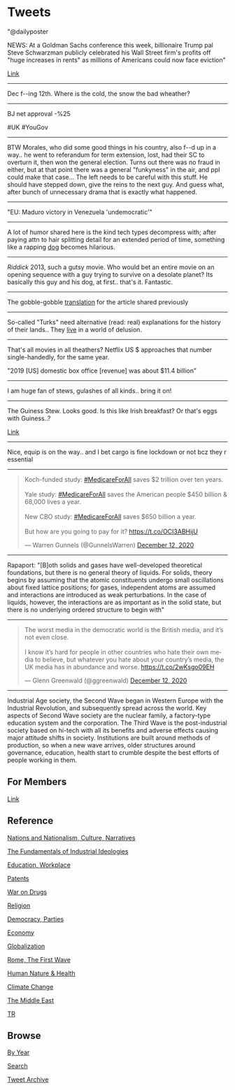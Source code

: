 # Tweets


"@dailyposter

NEWS: At a Goldman Sachs conference this week, billionaire Trump pal
Steve Schwarzman publicly celebrated his Wall Street firm's profits
off "huge increases in rents" as millions of Americans could now face
eviction"

[Link](https://mobile.twitter.com/dailyposter/status/1337860060815400961)

---

Dec f--ing 12th. Where is the cold, the snow the bad wheather? 

---

BJ net approval -%25

\#UK \#YouGov

---

BTW Morales, who did some good things in his country, also f--d up in
a way.. he went to referandum for term extension, lost, had their SC
to overturn it, then won the general election. Turns out there was no
fraud in either, but at that point there was a general "funkyness" in
the air, and ppl could make that case... The left needs to be careful
with this stuff. He should have stepped down, give the reins to the
next guy. And guess what, after bunch of unnecessary drama that is
exactly what happened.

---

"EU: Maduro victory in Venezuela 'undemocratic'"

---

A lot of humor shared here is the kind tech types decompress with;
after paying attn to hair splitting detail for an extended period of
time, something like a rapping [dog](https://youtu.be/0ZUHqH4rDTg?t=17) becomes hilarious.

---

*Riddick* 2013, such a gutsy movie. Who would bet an entire movie on
an opening sequence with a guy trying to survive on a desolate planet?
Its basically this guy and his dog, at first.. that's it. Fantastic.

---

The gobble-gobble [translation](https://muratk3n.github.io/thirdwave/tr/2009/09/ermeniler-kurtler.html) for the
article shared previously

---

So-called "Turks" need alternative (read: real) explanations for the
history of their lands.. They [live](2020/07/migrations-anatolia.md#unique) in
a world of delusion.

---

That's all movies in all theathers? Netflix US \$ approaches that
number single-handedly, for the same year.

"2019 [US] domestic box office [revenue] was about $11.4 billion"

---

I am huge fan of stews, gulashes of all kinds.. bring it on!

---

The Guiness Stew. Looks good. Is this like Irish breakfast? Or that's
eggs with Guiness..?

[Link](https://youtu.be/T9ZXL2uILF8)

---

Nice, equip is on the way.. and I bet cargo is fine lockdown or not
bcz they r essential

---

<blockquote class="twitter-tweet"><p lang="en" dir="ltr">Koch-funded study: <a href="https://twitter.com/hashtag/MedicareForAll?src=hash&amp;ref_src=twsrc%5Etfw">#MedicareForAll</a> saves $2 trillion over ten years.<br><br>Yale study: <a href="https://twitter.com/hashtag/MedicareForAll?src=hash&amp;ref_src=twsrc%5Etfw">#MedicareForAll</a> saves the American people $450 billion &amp; 68,000 lives a year.<br><br>New CBO study: <a href="https://twitter.com/hashtag/MedicareForAll?src=hash&amp;ref_src=twsrc%5Etfw">#MedicareForAll</a> saves $650 billion a year.<br><br>But how are you going to pay for it? <a href="https://t.co/OCI3ABHijU">https://t.co/OCI3ABHijU</a></p>&mdash; Warren Gunnels (@GunnelsWarren) <a href="https://twitter.com/GunnelsWarren/status/1337625132714561536?ref_src=twsrc%5Etfw">December 12, 2020</a></blockquote> <script async src="https://platform.twitter.com/widgets.js" charset="utf-8"></script>

---

Rapaport: "[B]oth solids and gases have well-developed theoretical
foundations, but there is no general theory of liquids. For solids,
theory begins by assuming that the atomic constituents undergo small
oscillations about fixed lattice positions; for gases, independent
atoms are assumed and interactions are introduced as weak
perturbations. In the case of liquids, however, the interactions are
as important as in the solid state, but there is no underlying ordered
structure to begin with"

---

<blockquote class="twitter-tweet"><p lang="en" dir="ltr">The worst media in the democratic world is the British media, and it’s not even close.<br><br>I know it’s hard for people in other countries who hate their own media to believe, but whatever you hate about your country’s media, the UK media has in abundance and worse. <a href="https://t.co/2wKsgo09EH">https://t.co/2wKsgo09EH</a></p>&mdash; Glenn Greenwald (@ggreenwald) <a href="https://twitter.com/ggreenwald/status/1337774982030618624?ref_src=twsrc%5Etfw">December 12, 2020</a></blockquote> <script async src="https://platform.twitter.com/widgets.js" charset="utf-8"></script>

---

Industrial Age society, the Second Wave began in Western Europe with
the Industrial Revolution, and subsequently spread across the
world. Key aspects of Second Wave society are the nuclear family, a
factory-type education system and the corporation. The Third Wave is
the post-industrial society based on hi-tech with all its benefits and
adverse effects causing major attitude shifts in society. Institutions
are built around methods of production, so when a new wave arrives,
older structures around governance, education, health start to crumble
despite the best efforts of people working in them.

## For Members

[Link](https://thirdwave-members.herokuapp.com)

## Reference

[Nations and Nationalism, Culture, Narratives](/2013/02/nations-and-nationalism.md)

[The Fundamentals of Industrial Ideologies](/2011/04/fundamentals-of-industrial-ideologies.md)

[Education, Workplace](2017/09/education-workplace.md)

[Patents](/2018/09/patents.md)

[War on Drugs](/2019/11/war-on-drugs.md)

[Religion](/2015/04/god-religion.md)

[Democracy, Parties](/2016/11/democracy.md)

[Economy](/2018/05/economy.md)

[Globalization](/2018/09/globalization.md)

[Rome, The First Wave](/2017/12/rome.md)

[Human Nature & Health](/2020/07/human-nature.md)

[Climate Change](/2018/12/climate.md)

[The Middle East](/2019/07/middleeast.md)

[TR](../tr)

## Browse

[By Year](years.md)

[Search](search.html)

[Tweet Archive](/tweets/README.md)


